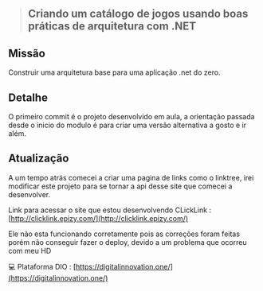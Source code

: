 >## Criando um catálogo de jogos usando boas práticas de arquitetura com .NET

## Missão 
Construir uma arquitetura base para uma aplicação .net do zero.

## Detalhe

O primeiro commit é o projeto desenvolvido em aula, a orientação passada desde o
inicio do modulo é para criar uma versão alternativa a gosto e ir além.

## Atualização

A um tempo atrás comecei a criar uma pagina de links como o linktree,
irei modificar este projeto para se tornar a api desse site que comecei a desenvolver.

Link para acessar o site que estou desenvolvendo CLickLink : [http://clicklink.epizy.com/](http://clicklink.epizy.com/)

Ele não esta funcionando corretamente pois as correções foram feitas porém
não conseguir fazer o deploy, devido a um problema que ocorreu com meu HD


:computer: Plataforma DIO : [https://digitalinnovation.one/](https://digitalinnovation.one/)

